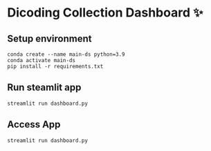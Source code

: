 # Dicoding Collection Dashboard ✨

## Setup environment
```
conda create --name main-ds python=3.9
conda activate main-ds
pip install -r requirements.txt
```

## Run steamlit app
```
streamlit run dashboard.py
```

## Access App
```
streamlit run dashboard.py
```
